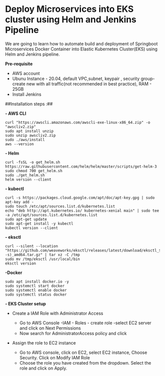 # Deploy Microservices into EKS cluster using Helm and Jenkins Pipeline #
We are going to learn how to automate build and deployment of Springboot Microservices Docker Container into Elastic Kubernetes Cluster(EKS) using Helm and Jenkins pipeline.

**Pre-requisite**
 - AWS account
 - Ubunu Instance - 20.04, default VPC,subnet, keypair , security group- create new with all traffic(not recommended in best practice), RAM - 25GB
 - Install Jenkins

##Installation steps :## 

 **- AWS CLI**
```
curl "https://awscli.amazonaws.com/awscli-exe-linux-x86_64.zip" -o "awscliv2.zip" 
sudo apt install unzip
sudo unzip awscliv2.zip  
sudo ./aws/install
aws --version
```

**- Helm**
```
curl -fsSL -o get_helm.sh https://raw.githubusercontent.com/helm/helm/master/scripts/get-helm-3
sudo chmod 700 get_helm.sh
sudo ./get_helm.sh
helm version --client
```
**- kubectl**
```
curl -s https://packages.cloud.google.com/apt/doc/apt-key.gpg | sudo apt-key add -
sudo touch /etc/apt/sources.list.d/kubernetes.list
echo "deb http://apt.kubernetes.io/ kubernetes-xenial main" | sudo tee -a /etc/apt/sources.list.d/kubernetes.list
sudo apt-get update
sudo apt-get install -y kubectl
kubectl version --client
```
**- eksctl**
```
curl --silent --location "https://github.com/weaveworks/eksctl/releases/latest/download/eksctl_$(uname -s)_amd64.tar.gz" | tar xz -C /tmp
sudo mv /tmp/eksctl /usr/local/bin
eksctl version
```
**-Docker**
```
sudo apt install docker.io -y
sudo systemctl start docker
sudo systemctl enable docker
sudo systemctl status docker
```

**- EKS Cluster setup**
- Create a IAM Role with Administrator Access
  
    - Go to AWS Console -IAM - Roles - create role -select EC2 server and click on Next Permissions
    - Now search for AdministratorAccess policy and click
- Assign the role to EC2 instance
    - Go to AWS console, click on EC2, select EC2 instance, Choose Security. Click on Modify IAM Role
    - Choose the role you have created from the dropdown. Select the role and click on Apply.
